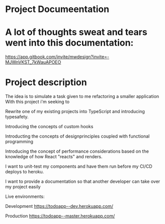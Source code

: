 # Project Documeentation

# A lot of thoughts sweat and tears went into this documentation:

https://app.gitbook.com/invite/mwdesign?invite=-MJWnVKST_7kWauAPOEO

# Project description

  The idea is to simulate a task given to me  refactoring a smaller application
  With this project i'm seeking to

  Rewrite one of my existing projects into TypeScript and introducing typesafety.

  Introducing the concepts of custom hooks

  Introducting the concepts of designprinciples coupled with functional programming

  Introducing the concept of performance considerations based on the knowledge of how React "reacts" and renders.

  I want to unit-test my components and have them run before my CI/CD deploys to heroku.

  I want to provide a documentation so that another developer can take over my project easily

  Live environments:

  Development
  https://todoapp--dev.herokuapp.com/

  Production
  https://todoapp--master.herokuapp.com/
